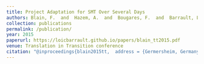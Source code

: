 ```yaml
---
title: Project Adaptation for SMT Over Several Days
authors: Blain, F.  and  Hazem, A.  and  Bougares, F.  and  Barrault, L.  and  Schwenk, H.
collection: publications
permalink: /publication/
year: 2015
paperurl: https://loicbarrault.github.io/papers/blain_tt2015.pdf
venue: Translation in Transition conference
citation: "@inproceedings{blain2015tt,  address = {Germersheim, Germany},  author = {Blain, F.  and  Hazem, A.  and  Bougares, F.  and  Barrault, L.  and  Schwenk, H.},  booktitle = {Translation in Transition conference},  category = {ACTI},  comment = {https://loicbarrault.github.io/papers/blain_tt2015_pres.pdf},  forme = {Abstract},  month = {January},  project = {MATECAT},  title = {Project Adaptation for SMT Over Several Days},  url = {https://loicbarrault.github.io/papers/blain_tt2015.pdf},  year = {2015} }  "
---
```

